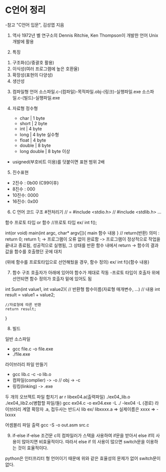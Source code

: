 # C언어 정리
-참고 "C언어 입문", 김성엽 지음

1. 역사
1972년 벨 연구소의 Dennis Ritchie, Ken Thompson이 개발한 언어
Unix 개발에 활용

2. 특징
1) 구조화({}/중괄호 활용)
2) 이식성(여러 프로그램에 높은 호환율)
3) 확장성(표현의 다양성)
4) 생산성

3. 컴파일형 언어
소스파일.c-(컴파일)-목적파일.obj-(링크)-실행파일.exe
소스파일.c-(빌드)-실행파일.exe

4. 자료형
정수형
    - char  | 1 byte
    - short | 2 byte
    - int   | 4 byte
    - long  | 4 byte
실수형
    - float         | 4 byte
    - double        | 8 byte
    - long double   | 8 byte 이상
- usigned(부호비트 이용)를 덧붙이면 표현 범위 2배

5. 진수표현
- 2진수 : 0b00 (C99이후)
- 8진수 : 000
- 10진수: 0000
- 16진수: 0x00

6. C 언어 코드 구조
#전처리기 // = #include <stdio.h> // #include <stdlib.h> ...

함수 프로토 타입 or 함수
//프로토 타입 ex/ int f();

int(or void) main(int argc, char* argv[]){
    main 함수 내용
}
// return(반환) 의미 :
return 0; return 1; -> 프로그램이 오류 없이 완료함
                    -> 프로그램이 정상적으로 작업을 끝내고 종료됨, 성공적으로 실행됨, 그 상태를 반환
함수 내에서 return -> 함수의 결과값을 함수를 호출했던 곳에 대치

(위에 함수를 프로토타입으로 선언해뒀을 경우, 함수 정의)
ex/ int f(){함수 내용}

7. 함수 구조
호출자가 아래에 있어야 함수가 제대로 작동
-프로토 타입이 호출자 위에 선언되면 함수 정의가 호출자 밑에 있어도 됨

int Sum(int value1, int value2){ // 반환형 함수이름(자료형 매개변수, ...)
    // 내용
    int result = value1 + value2; 
    
    //자료형에 따른 반환
    return result;
}

8. 빌드

일반 소스파일
- gcc file.c -o file.exe
- ./file.exe

라이브러리 파일 만들기
- gcc lib.c -c -o lib.o
- 컴파일(complier) -> -o // obj -> -c
- 링킹(linking) -> .exe

두 개의 오브젝트 파일 합치기
ar r libex04.a(출력파일) ./ex04_lib.o ./ex04_lib2.o(병합할 파일/들)
gcc ex04.c -o ex04.exe -L ./ -lex04 
-L (경로)
라이브러리 계열 확장자 .a, 접두사는 반드시 lib
ex/ libxxxx.a => 실제이름은 xxxx => -lxxxx 

어셈블리 파일 출력
gcc -S -o out.asm src.c

9. if-else if-else 조건문
c의 컴파일러가 스택을 사용하여 if문을 받아서 else if의 사용이 많아지면 비효율적이다.
따라서 else if 의 사용이 많으면 switch문을 이용하는 것이 효율적이다. 

python은 인터프리터 형 언어이기 때문에 위와 같은 효율성의 문제가 없어 switch문이 없다.